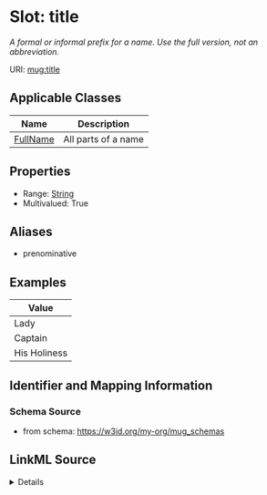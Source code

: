 # Slot: title
_A formal or informal prefix for a name. Use the full version, not an abbreviation._


URI: [mug:title](https://w3id.org/caufieldjh-in-space/mug_schemas/title)



<!-- no inheritance hierarchy -->




## Applicable Classes

| Name | Description |
| --- | --- |
[FullName](FullName.md) | All parts of a name






## Properties

* Range: [String](String.md)
* Multivalued: True






## Aliases


* prenominative




## Examples

| Value |
| --- |
| Lady |
| Captain |
| His Holiness |

## Identifier and Mapping Information







### Schema Source


* from schema: https://w3id.org/my-org/mug_schemas




## LinkML Source

<details>
```yaml
name: title
description: A formal or informal prefix for a name. Use the full version, not an
  abbreviation.
examples:
- value: Lady
- value: Captain
- value: His Holiness
from_schema: https://w3id.org/my-org/mug_schemas
aliases:
- prenominative
rank: 1000
multivalued: true
alias: title
domain_of:
- FullName
range: string

```
</details>